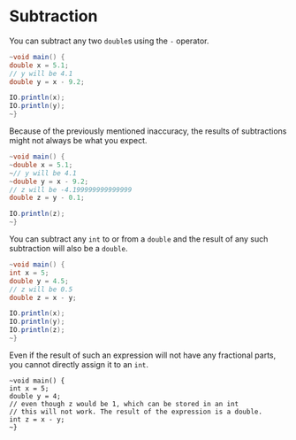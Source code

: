 # Subtraction

You can subtract any two `double`s using the `-` operator.

```java
~void main() {
double x = 5.1;
// y will be 4.1
double y = x - 9.2;

IO.println(x);
IO.println(y);
~}
```

Because of the previously mentioned inaccuracy, the results of subtractions might not always be what you expect.

```java
~void main() {
~double x = 5.1;
~// y will be 4.1
~double y = x - 9.2;
// z will be -4.199999999999999
double z = y - 0.1;

IO.println(z);
~}
```

You can subtract any `int` to or from a `double` and the result of any such subtraction will also be a `double`.

```java
~void main() {
int x = 5;
double y = 4.5;
// z will be 0.5
double z = x - y;

IO.println(x);
IO.println(y);
IO.println(z);
~}
```

Even if the result of such an expression will not have any fractional parts, you cannot directly assign it to an `int`.

```java,does_not_compile
~void main() {
int x = 5;
double y = 4;
// even though z would be 1, which can be stored in an int
// this will not work. The result of the expression is a double.
int z = x - y;
~}
```
